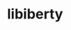 ---
title: "libiberty"
layout: cache
categories: [package, develop]
meta: {"compilers": ["gcc@11.1.0", "gcc@11.4.0", "intel-oneapi-compilers@2025.1.0", "intel-oneapi-compilers@2025.2.1"], "num_specs": 52, "num_specs_by_stack": {"e4s": 1, "e4s-neoverse-v2": 15, "e4s-oneapi": 21, "e4s-rocm-external": 15, "root": 52, "tools-sdk": 1, "tutorial": 15}, "oss": ["ubuntu20.04", "ubuntu22.04", "ubuntu24.04"], "platforms": ["linux"], "stacks": ["e4s", "e4s-neoverse-v2", "e4s-oneapi", "e4s-rocm-external", "root", "tools-sdk", "tutorial"], "targets": ["neoverse_v2", "x86_64_v3"], "versions": ["2.41"]}
spec_details: [{"compiler": "intel-oneapi-compilers@2025.1.0", "hash": "2b45wb4jekvtaofodjoahy7rgffklzoc", "os": "ubuntu22.04", "platform": "linux", "size": "-", "stacks": ["e4s-oneapi", "root"], "target": "x86_64_v3", "variants": ["build_system=autotools", "+pic"], "versions": ["2.41"]}, {"compiler": "intel-oneapi-compilers@2025.1.0", "hash": "2ndrauv3msa624plcfhl7z2glbppehbk", "os": "ubuntu22.04", "platform": "linux", "size": "-", "stacks": ["e4s-oneapi", "root"], "target": "x86_64_v3", "variants": ["build_system=autotools", "+pic"], "versions": ["2.41"]}, {"compiler": "intel-oneapi-compilers@2025.2.1", "hash": "2wn23orbkzafgqne74uorpcrawe7ezer", "os": "ubuntu24.04", "platform": "linux", "size": "-", "stacks": ["e4s-oneapi", "root"], "target": "x86_64_v3", "variants": ["build_system=autotools", "+pic"], "versions": ["2.41"]}, {"compiler": "gcc@11.4.0", "hash": "3jfslgxe2e2jfz4hq3chkgovvqolra3h", "os": "ubuntu22.04", "platform": "linux", "size": "-", "stacks": ["e4s-rocm-external", "root", "tutorial"], "target": "x86_64_v3", "variants": ["build_system=autotools", "+pic"], "versions": ["2.41"]}, {"compiler": "gcc@11.4.0", "hash": "3okdcxdksjwwgnrjibxm7z6x4bjo2eex", "os": "ubuntu22.04", "platform": "linux", "size": "-", "stacks": ["e4s-neoverse-v2", "root"], "target": "neoverse_v2", "variants": ["build_system=autotools", "+pic"], "versions": ["2.41"]}, {"compiler": "gcc@11.4.0", "hash": "4nncxv77uw6mhfuxgf5hj6rk4juadooo", "os": "ubuntu22.04", "platform": "linux", "size": "-", "stacks": ["e4s-rocm-external", "root", "tutorial"], "target": "x86_64_v3", "variants": ["build_system=autotools", "+pic"], "versions": ["2.41"]}, {"compiler": "gcc@11.4.0", "hash": "5dayw76svibynztgkwnfukp2pfuefhjc", "os": "ubuntu22.04", "platform": "linux", "size": "-", "stacks": ["e4s-neoverse-v2", "root"], "target": "neoverse_v2", "variants": ["build_system=autotools", "+pic"], "versions": ["2.41"]}, {"compiler": "gcc@11.4.0", "hash": "6uxtcx75qt7ltjuvx3lfkut4n2zek3yi", "os": "ubuntu22.04", "platform": "linux", "size": "-", "stacks": ["e4s-rocm-external", "root", "tutorial"], "target": "x86_64_v3", "variants": ["build_system=autotools", "+pic"], "versions": ["2.41"]}, {"compiler": "intel-oneapi-compilers@2025.1.0", "hash": "al6tts2a7bfmls2le5aliomox7l3j5cg", "os": "ubuntu22.04", "platform": "linux", "size": "-", "stacks": ["e4s-oneapi", "root"], "target": "x86_64_v3", "variants": ["build_system=autotools", "+pic"], "versions": ["2.41"]}, {"compiler": "intel-oneapi-compilers@2025.1.0", "hash": "anbewou5o2nnspu2kedvnc2ld7hrxp5r", "os": "ubuntu22.04", "platform": "linux", "size": "-", "stacks": ["e4s-oneapi", "root"], "target": "x86_64_v3", "variants": ["build_system=autotools", "+pic"], "versions": ["2.41"]}, {"compiler": "intel-oneapi-compilers@2025.1.0", "hash": "art72a6qhzuax3iwvyhilt7xzn2odi2i", "os": "ubuntu22.04", "platform": "linux", "size": "-", "stacks": ["e4s-oneapi", "root"], "target": "x86_64_v3", "variants": ["build_system=autotools", "+pic"], "versions": ["2.41"]}, {"compiler": "gcc@11.4.0", "hash": "bnty3h5glwtpedv2nfjwxwde6aigza53", "os": "ubuntu22.04", "platform": "linux", "size": "-", "stacks": ["e4s-neoverse-v2", "root"], "target": "neoverse_v2", "variants": ["build_system=autotools", "+pic"], "versions": ["2.41"]}, {"compiler": "gcc@11.4.0", "hash": "cduvrhj3eov3or4nemsf2vgv4ph3jbmm", "os": "ubuntu22.04", "platform": "linux", "size": "-", "stacks": ["e4s-neoverse-v2", "root"], "target": "neoverse_v2", "variants": ["build_system=autotools", "+pic"], "versions": ["2.41"]}, {"compiler": "gcc@11.4.0", "hash": "cvva4qyqow7p7qoti2k5rbcsb44rdtoo", "os": "ubuntu22.04", "platform": "linux", "size": "-", "stacks": ["e4s-rocm-external", "root", "tutorial"], "target": "x86_64_v3", "variants": ["build_system=autotools", "+pic"], "versions": ["2.41"]}, {"compiler": "gcc@11.4.0", "hash": "dcv67yjvyooo3yseryxb456yohypn76w", "os": "ubuntu22.04", "platform": "linux", "size": "-", "stacks": ["e4s-rocm-external", "root", "tutorial"], "target": "x86_64_v3", "variants": ["build_system=autotools", "+pic"], "versions": ["2.41"]}, {"compiler": "gcc@11.4.0", "hash": "eml5ym7bafkjzuyfgklz75ehm53mts32", "os": "ubuntu22.04", "platform": "linux", "size": "-", "stacks": ["e4s-rocm-external", "root", "tutorial"], "target": "x86_64_v3", "variants": ["build_system=autotools", "+pic"], "versions": ["2.41"]}, {"compiler": "intel-oneapi-compilers@2025.1.0", "hash": "fbypt4kt2spdgqorkosonghefdulfbt6", "os": "ubuntu22.04", "platform": "linux", "size": "-", "stacks": ["e4s-oneapi", "root"], "target": "x86_64_v3", "variants": ["build_system=autotools", "+pic"], "versions": ["2.41"]}, {"compiler": "gcc@11.4.0", "hash": "ff23phs3vfdeu5icjzzsddhykb262pgc", "os": "ubuntu22.04", "platform": "linux", "size": "-", "stacks": ["e4s-neoverse-v2", "root"], "target": "neoverse_v2", "variants": ["build_system=autotools", "+pic"], "versions": ["2.41"]}, {"compiler": "gcc@11.4.0", "hash": "fj6ysgmev5r6wpm6fjs2uhsgzaq5sl3b", "os": "ubuntu22.04", "platform": "linux", "size": "-", "stacks": ["e4s-rocm-external", "root", "tutorial"], "target": "x86_64_v3", "variants": ["build_system=autotools", "+pic"], "versions": ["2.41"]}, {"compiler": "gcc@11.4.0", "hash": "fpff6wihclycdhsrj5fwdtqy7oroci2a", "os": "ubuntu22.04", "platform": "linux", "size": "-", "stacks": ["e4s-neoverse-v2", "root"], "target": "neoverse_v2", "variants": ["build_system=autotools", "+pic"], "versions": ["2.41"]}, {"compiler": "gcc@11.4.0", "hash": "fu66zgte7vikzckns7guwjqsd6lyzigc", "os": "ubuntu22.04", "platform": "linux", "size": "-", "stacks": ["e4s-rocm-external", "root", "tutorial"], "target": "x86_64_v3", "variants": ["build_system=autotools", "+pic"], "versions": ["2.41"]}, {"compiler": "gcc@11.4.0", "hash": "fuguiohmqe6p6lh4em7j4wcioqttgl6t", "os": "ubuntu22.04", "platform": "linux", "size": "-", "stacks": ["e4s-neoverse-v2", "root"], "target": "neoverse_v2", "variants": ["build_system=autotools", "+pic"], "versions": ["2.41"]}, {"compiler": "intel-oneapi-compilers@2025.1.0", "hash": "gbrmkaggimh7zlmnlam3l5ytk6rkrsge", "os": "ubuntu22.04", "platform": "linux", "size": "-", "stacks": ["e4s-oneapi", "root"], "target": "x86_64_v3", "variants": ["build_system=autotools", "+pic"], "versions": ["2.41"]}, {"compiler": "intel-oneapi-compilers@2025.1.0", "hash": "hhek2nyae5fdrtcthiosl3r325nho5cl", "os": "ubuntu22.04", "platform": "linux", "size": "-", "stacks": ["e4s-oneapi", "root"], "target": "x86_64_v3", "variants": ["build_system=autotools", "+pic"], "versions": ["2.41"]}, {"compiler": "intel-oneapi-compilers@2025.1.0", "hash": "hqwpawghtctdblopwonhdyhzdapcalep", "os": "ubuntu22.04", "platform": "linux", "size": "-", "stacks": ["e4s-oneapi", "root"], "target": "x86_64_v3", "variants": ["build_system=autotools", "+pic"], "versions": ["2.41"]}, {"compiler": "intel-oneapi-compilers@2025.1.0", "hash": "i4c6ryt2ulwmq7byjxpw7pdrbdbu66sv", "os": "ubuntu22.04", "platform": "linux", "size": "-", "stacks": ["e4s-oneapi", "root"], "target": "x86_64_v3", "variants": ["build_system=autotools", "+pic"], "versions": ["2.41"]}, {"compiler": "gcc@11.4.0", "hash": "iqzristyabcma52cdph2enhbhqrg3my7", "os": "ubuntu22.04", "platform": "linux", "size": "-", "stacks": ["e4s-rocm-external", "root", "tutorial"], "target": "x86_64_v3", "variants": ["build_system=autotools", "+pic"], "versions": ["2.41"]}, {"compiler": "intel-oneapi-compilers@2025.1.0", "hash": "lat6rxyyrrhea6jcm6wyqx6znynqdvav", "os": "ubuntu22.04", "platform": "linux", "size": "-", "stacks": ["e4s-oneapi", "root"], "target": "x86_64_v3", "variants": ["build_system=autotools", "+pic"], "versions": ["2.41"]}, {"compiler": "gcc@11.1.0", "hash": "lw57tg4crvdieurp2mhmzzljhpm2lrrq", "os": "ubuntu20.04", "platform": "linux", "size": "-", "stacks": ["root", "tools-sdk"], "target": "x86_64_v3", "variants": ["build_system=autotools", "+pic"], "versions": ["2.41"]}, {"compiler": "gcc@11.4.0", "hash": "of3bsdra7lchmfri3dp6cdfly75tcpb4", "os": "ubuntu22.04", "platform": "linux", "size": "-", "stacks": ["e4s-neoverse-v2", "root"], "target": "neoverse_v2", "variants": ["build_system=autotools", "+pic"], "versions": ["2.41"]}, {"compiler": "intel-oneapi-compilers@2025.1.0", "hash": "pbtgw2uhqcp5ibkmr6rnejhjcwdlqsih", "os": "ubuntu22.04", "platform": "linux", "size": "-", "stacks": ["e4s-oneapi", "root"], "target": "x86_64_v3", "variants": ["build_system=autotools", "+pic"], "versions": ["2.41"]}, {"compiler": "gcc@11.4.0", "hash": "q4m6ki7i7sqsmyh2q4msajwxftcin7tf", "os": "ubuntu22.04", "platform": "linux", "size": "-", "stacks": ["e4s-rocm-external", "root", "tutorial"], "target": "x86_64_v3", "variants": ["build_system=autotools", "+pic"], "versions": ["2.41"]}, {"compiler": "intel-oneapi-compilers@2025.1.0", "hash": "qxcntu3an4tx7pswqry2ns37gsx2l5dw", "os": "ubuntu22.04", "platform": "linux", "size": "-", "stacks": ["e4s-oneapi", "root"], "target": "x86_64_v3", "variants": ["build_system=autotools", "+pic"], "versions": ["2.41"]}, {"compiler": "gcc@11.4.0", "hash": "r7po5fsjf7gdng5iyqvgvfzzkxpcde7m", "os": "ubuntu22.04", "platform": "linux", "size": "-", "stacks": ["e4s-neoverse-v2", "root"], "target": "neoverse_v2", "variants": ["build_system=autotools", "+pic"], "versions": ["2.41"]}, {"compiler": "gcc@11.4.0", "hash": "tb7jo7pfwmqsulcmxa7ot5u66mz5ou7n", "os": "ubuntu22.04", "platform": "linux", "size": "-", "stacks": ["e4s-neoverse-v2", "root"], "target": "neoverse_v2", "variants": ["build_system=autotools", "+pic"], "versions": ["2.41"]}, {"compiler": "gcc@11.4.0", "hash": "uje23h2pc3vkbi5qg6clvhywxkecu5ec", "os": "ubuntu22.04", "platform": "linux", "size": "-", "stacks": ["e4s", "e4s-rocm-external", "root", "tutorial"], "target": "x86_64_v3", "variants": ["build_system=autotools", "+pic"], "versions": ["2.41"]}, {"compiler": "intel-oneapi-compilers@2025.1.0", "hash": "upmqn2r23f6we5j4rjcmutsliy5eggcr", "os": "ubuntu22.04", "platform": "linux", "size": "-", "stacks": ["e4s-oneapi", "root"], "target": "x86_64_v3", "variants": ["build_system=autotools", "+pic"], "versions": ["2.41"]}, {"compiler": "gcc@11.4.0", "hash": "v5kla6z3p2zofmeqpsaliqwasd6ycppf", "os": "ubuntu22.04", "platform": "linux", "size": "-", "stacks": ["e4s-neoverse-v2", "root"], "target": "neoverse_v2", "variants": ["build_system=autotools", "+pic"], "versions": ["2.41"]}, {"compiler": "intel-oneapi-compilers@2025.1.0", "hash": "v7utoqof3wdoosd7hvwsedn7gfizblr5", "os": "ubuntu22.04", "platform": "linux", "size": "-", "stacks": ["e4s-oneapi", "root"], "target": "x86_64_v3", "variants": ["build_system=autotools", "+pic"], "versions": ["2.41"]}, {"compiler": "gcc@11.4.0", "hash": "vczuezwyrw6o3gpvm2yvx7jewn6mo7nm", "os": "ubuntu22.04", "platform": "linux", "size": "-", "stacks": ["e4s-neoverse-v2", "root"], "target": "neoverse_v2", "variants": ["build_system=autotools", "+pic"], "versions": ["2.41"]}, {"compiler": "intel-oneapi-compilers@2025.1.0", "hash": "vimyscnvrfq7jhco37att2m34svqrdt3", "os": "ubuntu22.04", "platform": "linux", "size": "-", "stacks": ["e4s-oneapi", "root"], "target": "x86_64_v3", "variants": ["build_system=autotools", "+pic"], "versions": ["2.41"]}, {"compiler": "gcc@11.4.0", "hash": "vshvv27c62w66ictlofi2akjkcgo7gqq", "os": "ubuntu22.04", "platform": "linux", "size": "-", "stacks": ["e4s-rocm-external", "root", "tutorial"], "target": "x86_64_v3", "variants": ["build_system=autotools", "+pic"], "versions": ["2.41"]}, {"compiler": "gcc@11.4.0", "hash": "whtsdbsqg5xhxuhfuvv6y43v2e7kilb3", "os": "ubuntu22.04", "platform": "linux", "size": "-", "stacks": ["e4s-neoverse-v2", "root"], "target": "neoverse_v2", "variants": ["build_system=autotools", "+pic"], "versions": ["2.41"]}, {"compiler": "intel-oneapi-compilers@2025.1.0", "hash": "witbzuj55q7gyvwj7yobetf7fg76j5gk", "os": "ubuntu22.04", "platform": "linux", "size": "-", "stacks": ["e4s-oneapi", "root"], "target": "x86_64_v3", "variants": ["build_system=autotools", "+pic"], "versions": ["2.41"]}, {"compiler": "gcc@11.4.0", "hash": "x55filsdyxgm7cj2u5lh3zc3nmbitqof", "os": "ubuntu22.04", "platform": "linux", "size": "-", "stacks": ["e4s-neoverse-v2", "root"], "target": "neoverse_v2", "variants": ["build_system=autotools", "+pic"], "versions": ["2.41"]}, {"compiler": "gcc@11.4.0", "hash": "x5jbjhtclirfns32pywpopuujefqjsj7", "os": "ubuntu22.04", "platform": "linux", "size": "-", "stacks": ["e4s-rocm-external", "root", "tutorial"], "target": "x86_64_v3", "variants": ["build_system=autotools", "+pic"], "versions": ["2.41"]}, {"compiler": "intel-oneapi-compilers@2025.1.0", "hash": "xot76x3iiesxoqafmfamzkxfnww2fzit", "os": "ubuntu22.04", "platform": "linux", "size": "-", "stacks": ["e4s-oneapi", "root"], "target": "x86_64_v3", "variants": ["build_system=autotools", "+pic"], "versions": ["2.41"]}, {"compiler": "gcc@11.4.0", "hash": "xtq5jdtdtkorrspkzva3cr5t565bdttt", "os": "ubuntu22.04", "platform": "linux", "size": "-", "stacks": ["e4s-rocm-external", "root", "tutorial"], "target": "x86_64_v3", "variants": ["build_system=autotools", "+pic"], "versions": ["2.41"]}, {"compiler": "intel-oneapi-compilers@2025.1.0", "hash": "y7632bpoadhosdv467z5ogvegq5x556s", "os": "ubuntu22.04", "platform": "linux", "size": "-", "stacks": ["e4s-oneapi", "root"], "target": "x86_64_v3", "variants": ["build_system=autotools", "+pic"], "versions": ["2.41"]}, {"compiler": "intel-oneapi-compilers@2025.1.0", "hash": "y7tans3obnhbug2uy5f5eheq63xbclyi", "os": "ubuntu22.04", "platform": "linux", "size": "-", "stacks": ["e4s-oneapi", "root"], "target": "x86_64_v3", "variants": ["build_system=autotools", "+pic"], "versions": ["2.41"]}, {"compiler": "gcc@11.4.0", "hash": "ytlr5fdnrd7ysevfohlwoeuwcdegr4n4", "os": "ubuntu22.04", "platform": "linux", "size": "-", "stacks": ["e4s-rocm-external", "root", "tutorial"], "target": "x86_64_v3", "variants": ["build_system=autotools", "+pic"], "versions": ["2.41"]}, {"compiler": "gcc@11.4.0", "hash": "z3mhgrb3vxpneaqs5qw3qkyij4ro5z3t", "os": "ubuntu22.04", "platform": "linux", "size": "-", "stacks": ["e4s-neoverse-v2", "root"], "target": "neoverse_v2", "variants": ["build_system=autotools", "+pic"], "versions": ["2.41"]}]
---